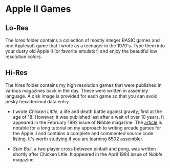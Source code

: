 # Apple II Games
## Lo-Res
The lores folder contains a collection of mostly integer BASIC games and one Applesoft game that I wrote as a teenager in the 1970's. Type them into your dusty old Apple II (or favorite emulator) and enjoy the beautiful low resolution colors.

## Hi-Res
The hires folder contains my high resolution games that were published in various magazines back in the day.  These were written in assembly language.  A disk image is provided for each game so that you can avoid pesky hexadecimal data entry. 

* I wrote _Chicken Little_, a life and death battle against gravity, first at the age of 18. However, it was published last after a wait of over 10 years.  It appeared in the February 1992 issue of Nibble magazine.  The [article](https://github.com/bikibird/AppleIIGames/blob/master/hires/chickenLittle.pdf) is notable for a long tutorial on my approach to writing arcade games for the Apple II and contains a complete and commented source code listing.  It's worth studying if you are learning 6502 assembler. 

* _Spin Ball_, a two player cross between pinball and pong, was written shortly after Chicken Lttle.  It appeared in the April 1984 issue of _Nibble_ magazine.

